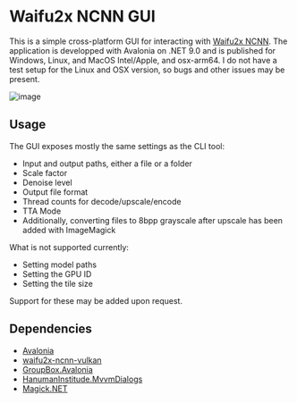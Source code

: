 # Waifu2x NCNN GUI

This is a simple cross-platform GUI for interacting with [Waifu2x NCNN](https://github.com/nihui/waifu2x-ncnn-vulkan).
The application is developped with Avalonia on .NET 9.0 and is published for Windows, Linux, and MacOS Intel/Apple, and osx-arm64.
I do not have a test setup for the Linux and OSX version, so bugs and other issues may be present.

![image](https://github.com/user-attachments/assets/047b68fe-7e2c-4468-8095-5ffd1a04425d)

## Usage
The GUI exposes mostly the same settings as the CLI tool:
- Input and output paths, either a file or a folder
- Scale factor
- Denoise level
- Output file format
- Thread counts for decode/upscale/encode
- TTA Mode
- Additionally, converting files to 8bpp grayscale after upscale has been added with ImageMagick

What is not supported currently:
- Setting model paths
- Setting the GPU ID
- Setting the tile size

Support for these may be added upon request.

## Dependencies
- [Avalonia](https://github.com/AvaloniaUI/Avalonia?tab=MIT-1-ov-file)
- [waifu2x-ncnn-vulkan](https://github.com/nihui/waifu2x-ncnn-vulkan)
- [GroupBox.Avalonia](https://github.com/BinToss/GroupBox.Avalonia)
- [HanumanInstitude.MvvmDialogs](https://github.com/mysteryx93/HanumanInstitute.MvvmDialogs)
- [Magick.NET](https://github.com/dlemstra/Magick.NET?tab=Apache-2.0-1-ov-file)
